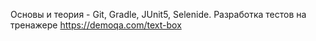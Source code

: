 Основы и теория - Git, Gradle, JUnit5, Selenide.
Разработка тестов на тренажере https://demoqa.com/text-box
